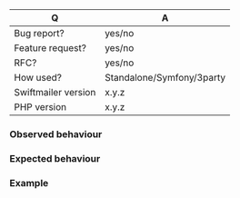 <!-- Please fill in this template according to your issue. -->

| Q                   | A                         |
| ------------------- | ------------------------- |
| Bug report?         | yes/no                    |
| Feature request?    | yes/no                    |
| RFC?                | yes/no                    |
| How used?           | Standalone/Symfony/3party |
| Swiftmailer version | x.y.z                     |
| PHP version         | x.y.z                     |

### Observed behaviour

<!-- What does the code do? -->

### Expected behaviour

<!-- What should the code do? -->

### Example

<!-- Example to reproduce the issue. -->
